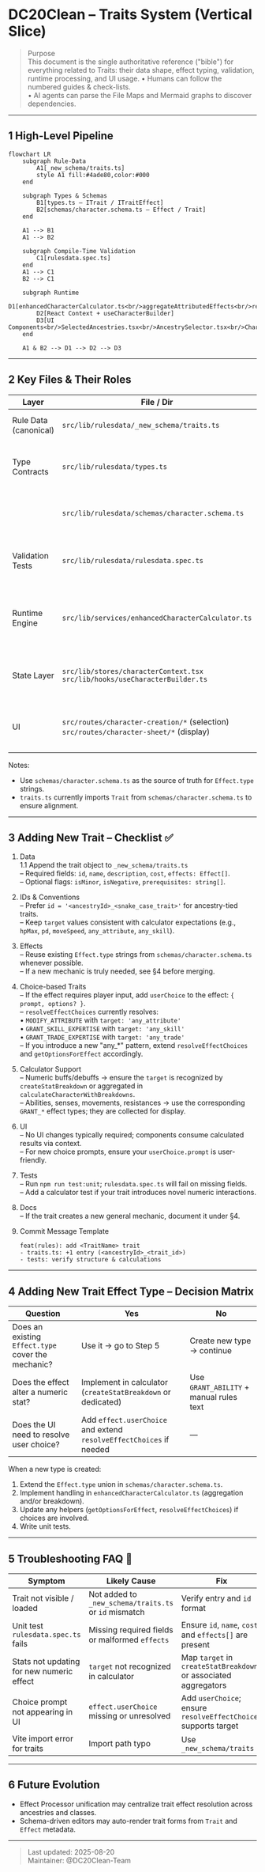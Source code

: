 # DC20Clean – Traits System (Vertical Slice)

> Purpose  
> This document is the single authoritative reference ("bible") for everything related to Traits: their data shape, effect typing, validation, runtime processing, and UI usage.
> • Humans can follow the numbered guides & check-lists.  
> • AI agents can parse the File Maps and Mermaid graphs to discover dependencies.

---

## 1 High-Level Pipeline

```mermaid
flowchart LR
    subgraph Rule-Data
        A1[_new_schema/traits.ts]
        style A1 fill:#4ade80,color:#000
    end

    subgraph Types & Schemas
        B1[types.ts – ITrait / ITraitEffect]
        B2[schemas/character.schema.ts – Effect / Trait]
    end

    A1 --> B1
    A1 --> B2

    subgraph Compile-Time Validation
        C1[rulesdata.spec.ts]
    end
    A1 --> C1
    B2 --> C1

    subgraph Runtime
        D1[enhancedCharacterCalculator.ts<br/>aggregateAttributedEffects<br/>resolveEffectChoices<br/>createStatBreakdown]
        D2[React Context + useCharacterBuilder]
        D3[UI Components<br/>SelectedAncestries.tsx<br/>AncestrySelector.tsx<br/>CharacterSheetProvider.tsx]
    end

    A1 & B2 --> D1 --> D2 --> D3
```

---

## 2 Key Files & Their Roles

| Layer                | File / Dir                                                        | Responsibility                                                |
| -------------------- | ----------------------------------------------------------------- | ------------------------------------------------------------- |
| Rule Data (canonical) | `src/lib/rulesdata/_new_schema/traits.ts`                         | Declarative list of `traitsData` objects                      |
| Type Contracts       | `src/lib/rulesdata/types.ts`                                      | TS interfaces `ITrait`, `ITraitEffect` (legacy/aux typing)    |
|                      | `src/lib/rulesdata/schemas/character.schema.ts`                   | Canonical `Effect` union and `Trait` interface                |
| Validation Tests     | `src/lib/rulesdata/rulesdata.spec.ts`                             | Loads trait data and asserts required fields are present      |
| Runtime Engine       | `src/lib/services/enhancedCharacterCalculator.ts`                 | Aggregates effects, resolves choices, computes breakdowns     |
| State Layer          | `src/lib/stores/characterContext.tsx`<br>`src/lib/hooks/useCharacterBuilder.ts` | Provides calculated results and selected choices to UI |
| UI                   | `src/routes/character-creation/*` (selection)<br>`src/routes/character-sheet/*` (display) | Components import `traitsData` results via context |

Notes:
- Use `schemas/character.schema.ts` as the source of truth for `Effect.type` strings.
- `traits.ts` currently imports `Trait` from `schemas/character.schema.ts` to ensure alignment.

---

## 3 Adding New Trait – Checklist ✅

1. Data  
   1.1 Append the trait object to `_new_schema/traits.ts`  
   – Required fields: `id`, `name`, `description`, `cost`, `effects: Effect[]`.  
   – Optional flags: `isMinor`, `isNegative`, `prerequisites: string[]`.

2. IDs & Conventions  
   – Prefer `id = '<ancestryId>_<snake_case_trait>'` for ancestry-tied traits.  
   – Keep `target` values consistent with calculator expectations (e.g., `hpMax`, `pd`, `moveSpeed`, `any_attribute`, `any_skill`).

3. Effects  
   – Reuse existing `Effect.type` strings from `schemas/character.schema.ts` whenever possible.  
   – If a new mechanic is truly needed, see §4 before merging.

4. Choice-based Traits  
   – If the effect requires player input, add `userChoice` to the effect: `{ prompt, options? }`.  
   – `resolveEffectChoices` currently resolves:  
     • `MODIFY_ATTRIBUTE` with `target: 'any_attribute'`  
     • `GRANT_SKILL_EXPERTISE` with `target: 'any_skill'`  
     • `GRANT_TRADE_EXPERTISE` with `target: 'any_trade'`  
   – If you introduce a new "any_*" pattern, extend `resolveEffectChoices` and `getOptionsForEffect` accordingly.

5. Calculator Support  
   – Numeric buffs/debuffs → ensure the `target` is recognized by `createStatBreakdown` or aggregated in `calculateCharacterWithBreakdowns`.  
   – Abilities, senses, movements, resistances → use the corresponding `GRANT_*` effect types; they are collected for display.

6. UI  
   – No UI changes typically required; components consume calculated results via context.  
   – For new choice prompts, ensure your `userChoice.prompt` is user-friendly.

7. Tests  
   – Run `npm run test:unit`; `rulesdata.spec.ts` will fail on missing fields.  
   – Add a calculator test if your trait introduces novel numeric interactions.

8. Docs  
   – If the trait creates a new general mechanic, document it under §4.

9. Commit Message Template  
   ```
   feat(rules): add <TraitName> trait
   - traits.ts: +1 entry (<ancestryId>_<trait_id>)
   - tests: verify structure & calculations
   ```

---

## 4 Adding New Trait Effect Type – Decision Matrix

| Question                                           | Yes                                                            | No                                      |
| -------------------------------------------------- | -------------------------------------------------------------- | --------------------------------------- |
| Does an existing `Effect.type` cover the mechanic? | Use it → go to Step 5                                          | Create new type → continue              |
| Does the effect alter a numeric stat?              | Implement in calculator (`createStatBreakdown` or dedicated)   | Use `GRANT_ABILITY` + manual rules text |
| Does the UI need to resolve user choice?           | Add `effect.userChoice` and extend `resolveEffectChoices` if needed | —                                  |

When a new type is created:
1. Extend the `Effect.type` union in `schemas/character.schema.ts`.  
2. Implement handling in `enhancedCharacterCalculator.ts` (aggregation and/or breakdown).  
3. Update any helpers (`getOptionsForEffect`, `resolveEffectChoices`) if choices are involved.  
4. Write unit tests.

---

## 5 Troubleshooting FAQ 🤖

| Symptom                                         | Likely Cause                                                     | Fix                                                             |
| ----------------------------------------------- | ---------------------------------------------------------------- | --------------------------------------------------------------- |
| Trait not visible / loaded                      | Not added to `_new_schema/traits.ts` or `id` mismatch            | Verify entry and `id` format                                    |
| Unit test `rulesdata.spec.ts` fails             | Missing required fields or malformed `effects`                   | Ensure `id`, `name`, `cost`, and `effects[]` are present        |
| Stats not updating for new numeric effect       | `target` not recognized in calculator                           | Map `target` in `createStatBreakdown` or associated aggregators  |
| Choice prompt not appearing in UI               | `effect.userChoice` missing or unresolved                        | Add `userChoice`; ensure `resolveEffectChoices` supports target  |
| Vite import error for traits                    | Import path typo                                                 | Use `_new_schema/traits`                                        |

---

## 6 Future Evolution

- Effect Processor unification may centralize trait effect resolution across ancestries and classes.  
- Schema-driven editors may auto-render trait forms from `Trait` and `Effect` metadata.

---

> Last updated: 2025-08-20  
> Maintainer: @DC20Clean-Team


